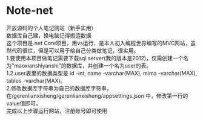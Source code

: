 # Note-net  
开放源码的个人笔记网站（新手实用）  
数据库自己建，换电脑记得搬运数据  
这个项目是.net Core项目，用vs运行，是本人初入编程世界编写的MVC网站，虽然代码很烂，但是可以用于给自己分类做笔记，很实用。  
1.要使用本项目做笔记需要下载sql server(我的版本是2012)，仅需创建一个名为"maoxianshiyanshi"的数据库，并创建一个名为user的表。  
1.2.user表里的数据类型是 id -int, name -varchar(MAX), mima -varchar(MAX), tables -varchar(MAX)。  
2.修改数据库字符串为自己的数据库字符串，在/gerenlianxisheng/gerenlianxisheng/appsettings.json 中，修改第一行的value值即可。  
完成以上步骤运行网站，注册账号即可使用
